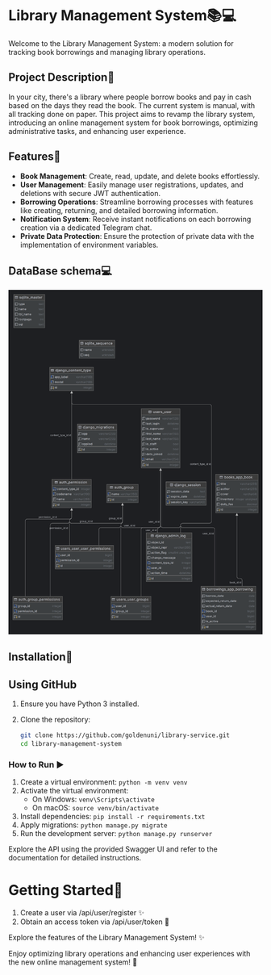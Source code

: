 # Library Management System📚💻

Welcome to the Library Management System: a modern solution for tracking book borrowings and managing library operations.

## Project Description📖

In your city, there's a library where people borrow books and pay in cash based on the days they read the book. The current system is manual, with all tracking done on paper. This project aims to revamp the library system, introducing an online management system for book borrowings, optimizing administrative tasks, and enhancing user experience.

## Features🚀

- **Book Management**: Create, read, update, and delete books effortlessly.
- **User Management**: Easily manage user registrations, updates, and deletions with secure JWT authentication.
- **Borrowing Operations**: Streamline borrowing processes with features like creating, returning, and detailed borrowing information.
- **Notification System**: Receive instant notifications on each borrowing creation via a dedicated Telegram chat.
- **Private Data Protection**: Ensure the protection of private data with the implementation of environment variables.

## DataBase schema💻
![Database Structure](db_schema.png)


## Installation🚀

## Using GitHub

1. Ensure you have Python 3 installed.
2. Clone the repository:

   ```bash
   git clone https://github.com/goldenuni/library-service.git
   cd library-management-system
### How to Run ▶️

1. Create a virtual environment: `python -m venv venv`
2. Activate the virtual environment:
   - On Windows: `venv\Scripts\activate`
   - On macOS: `source venv/bin/activate`
3. Install dependencies: `pip install -r requirements.txt`
4. Apply migrations: `python manage.py migrate`
5. Run the development server: `python manage.py runserver`

Explore the API using the provided Swagger UI and refer to the documentation for detailed instructions.

# Getting Started🚀
1. Create a user via /api/user/register ✨
2. Obtain an access token via /api/user/token 🔐

Explore the features of the Library Management System! ✨

Enjoy optimizing library operations and enhancing user experiences with the new online management system! 🌟
